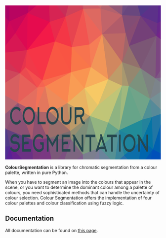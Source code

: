 <p align="center">
  <img src="colour_segmentation/docs/colour_segmentation_logo.png" height="500">
</p>

**ColourSegmentation** is a library for chromatic segmentation from a colour palette, written in pure Python.

When you have to segment an image into the colours that appear in the scene, or you want to determine the dominant colour among a palette of colours, you need sophisticated methods that can handle the uncertainty of colour selection. Colour Segmentation offers the implementation of four colour palettes and colour classification using fuzzy logic.

## Documentation

All documentation can be found on [this page](https://mmunar97.gitbook.io/colour-segmentation/).